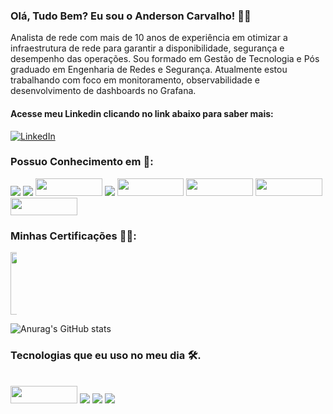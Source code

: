 ### Olá, Tudo Bem? Eu sou o Anderson Carvalho! :raising_hand_man:
Analista de rede com mais de 10 anos de experiência em otimizar a infraestrutura de rede para garantir a disponibilidade, segurança e desempenho das operações. Sou formado em Gestão de Tecnologia e Pós graduado em Engenharia de Redes e Segurança.
Atualmente estou trabalhando com foco em monitoramento, observabilidade e desenvolvimento de dashboards no Grafana.
#### Acesse meu Linkedin clicando no link abaixo para saber mais:
[![LinkedIn](https://img.shields.io/badge/LinkedIn-0077B5?style=for-the-badge&logo=linkedin&logoColor=white)](https://www.linkedin.com/in/anderson-santos-carvalho/)
### Possuo Conhecimento em :toolbox::
<div style="display: inline_block;">
  <!---WINDOWS SERVER--->
  <img src="https://img.shields.io/badge/Windows%20Server-0078D6?style=for-the-badge&logo=windows&logoColor=white"/>
  <!---LINUX--->
  <img src="https://img.shields.io/badge/Linux-FCC624?style=for-the-badge&logo=linux&logoColor=black"/>
  <!---ZABBIX--->
  <img src="https://assets.zabbix.com/dist/images/logo.fd87efa6da9bed3fd8c9.svg"width="106.75" height="28" />
  <!---GRAFANA--->
  <img src="https://img.shields.io/badge/grafana-%23F46800.svg?style=for-the-badge&logo=grafana&logoColor=white"/>
  <!--EXTREME NETWORKS-->
  <img src="https://th.bing.com/th/id/OIP.UMM5E20nUIv9yroXdZP4cQHaBz?rs=1&pid=ImgDetMain"width="106.75" height="28" />
  <!--CISCO-->
  <img src="https://bonvoyaged.com/wp-content/uploads/2023/01/LogoMeanings2.jpg"width="106.75" height="28" />
  <!--ARUBA-->
  <img src="https://www.semic.es/sites/default/files/unnamed_1.jpg"width="106.75" height="28" />
  <!--VEEAM-->
  <img src="https://www.securitynewspaper.com/snews-up/2018/09/veeam.jpg"width="106.75" height="28" />
</div>

### Minhas Certificações :man_student::
<div style="display: inline_block;">
 <a href="https://www.credly.com/badges/5759bdf4-bb2b-4815-93de-a06cf874cc80/linked_in_profile" target="_blank"> 
   <img style="max-width: 10px;"  src="https://images.credly.com/images/be8fcaeb-c769-4858-b567-ffaaa73ce8cf/image.png" width="100" height="100"/> 
 </a>
</div>


![Anurag's GitHub stats](https://github-readme-stats.vercel.app/api?username=andersonsancar&show_icons=true&theme=chartreuse-dark)

### Tecnologias que eu uso no meu dia  :hammer_and_wrench:.
<div style="display: inline_block;"><br/>
  <img src="https://assets.zabbix.com/dist/images/logo.fd87efa6da9bed3fd8c9.svg"width="106.75" height="28" />
  <img src="https://img.shields.io/badge/grafana-%23F46800.svg?style=for-the-badge&logo=grafana&logoColor=white"/>
  <img src="https://img.shields.io/badge/Linux-FCC624?style=for-the-badge&logo=linux&logoColor=black"/>
  <img src="https://img.shields.io/badge/Windows-0078D6?style=for-the-badge&logo=windows&logoColor=white"/>
  
</div>
